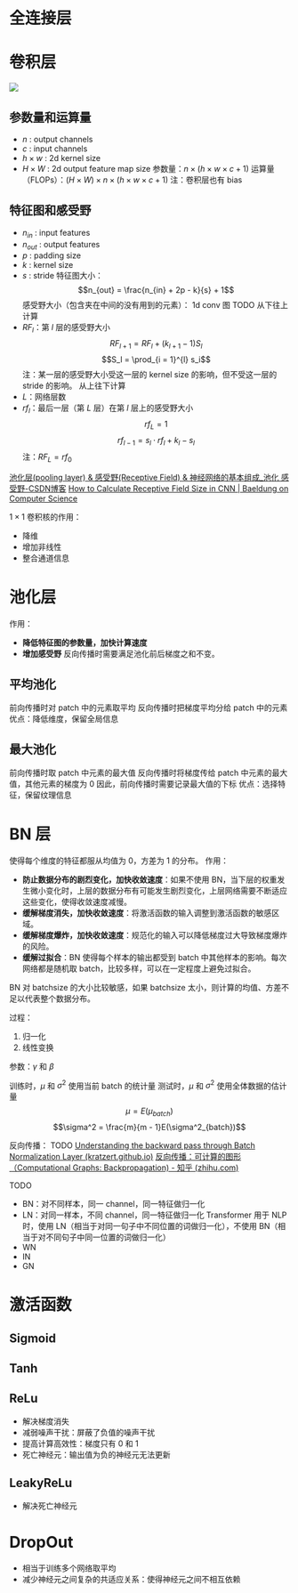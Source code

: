 # 全连接层

# 卷积层
![](https://www.researchgate.net/publication/334525740/figure/fig1/AS:783629730996225@1563843295978/shows-a-block-of-three-convolutional-layers-with-1-A-1-3-A-3-and-1-A-1-convolutions.png)

## 参数量和运算量
- $n$ : output channels
- $c$ : input channels
- $h \times w$ : 2d kernel size
- $H \times W$ : 2d output feature map size
参数量：$n \times (h \times w \times c + 1)$
运算量（FLOPs）：$(H \times W) \times n \times (h \times w \times c + 1)$
注：卷积层也有 bias

## 特征图和感受野
- $n_{in}$ : input features
- $n_{out}$ : output features
- $p$ : padding size
- $k$ : kernel size
- $s$ : stride
特征图大小：
$$n_{out} = \frac{n_{in} + 2p - k}{s} + 1$$
感受野大小（包含夹在中间的没有用到的元素）：
1d conv 图 TODO
从下往上计算
- $RF_l$：第 $l$ 层的感受野大小
$$RF_{l+1} = RF_l + (k_{l+1} - 1)S_l$$
$$S_l = \prod_{i = 1}^{l} s_i$$
注：某一层的感受野大小受这一层的 kernel size 的影响，但不受这一层的 stride 的影响。
从上往下计算
- $L$：网络层数
- $rf_l$：最后一层（第 $L$ 层）在第 $l$ 层上的感受野大小
$$rf_L = 1$$
$$rf_{l - 1} = s_l \cdot rf_l + k_l - s_l$$
注：$RF_L = rf_0$

[池化层(pooling layer) & 感受野(Receptive Field) & 神经网络的基本组成_池化 感受野-CSDN博客](https://blog.csdn.net/qq_54185421/article/details/124982203)
[How to Calculate Receptive Field Size in CNN | Baeldung on Computer Science](https://www.baeldung.com/cs/cnn-receptive-field-size)

$1 \times 1$ 卷积核的作用：
- 降维
- 增加非线性
- 整合通道信息

# 池化层
作用：
- **降低特征图的参数量，加快计算速度**
- **增加感受野**
反向传播时需要满足池化前后梯度之和不变。
## 平均池化
前向传播时对 patch 中的元素取平均
反向传播时把梯度平均分给 patch 中的元素
优点：降低维度，保留全局信息
## 最大池化
前向传播时取 patch 中元素的最大值
反向传播时将梯度传给 patch 中元素的最大值，其他元素的梯度为 0
因此，前向传播时需要记录最大值的下标
优点：选择特征，保留纹理信息

# BN 层
使得每个维度的特征都服从均值为 0，方差为 1 的分布。
作用：
- **防止数据分布的剧烈变化，加快收敛速度**：如果不使用 BN，当下层的权重发生微小变化时，上层的数据分布有可能发生剧烈变化，上层网络需要不断适应这些变化，使得收敛速度减慢。
- **缓解梯度消失，加快收敛速度**：将激活函数的输入调整到激活函数的敏感区域。
- **缓解梯度爆炸，加快收敛速度**：规范化的输入可以降低梯度过大导致梯度爆炸的风险。
- **缓解过拟合**：BN 使得每个样本的输出都受到 batch 中其他样本的影响。每次网络都是随机取 batch，比较多样，可以在一定程度上避免过拟合。

BN 对 batchsize 的大小比较敏感，如果 batchsize 太小，则计算的均值、方差不足以代表整个数据分布。

过程：
1. 归一化
2. 线性变换

参数：$\gamma$ 和 $\beta$

训练时，$\mu$ 和 $\sigma^2$ 使用当前 batch 的统计量
测试时，$\mu$ 和 $\sigma^2$ 使用全体数据的估计量
$$\mu = E(\mu_{batch})$$
$$\sigma^2 = \frac{m}{m - 1}E(\sigma^2_{batch})$$

反向传播：
TODO
[Understanding the backward pass through Batch Normalization Layer (kratzert.github.io)](https://kratzert.github.io/2016/02/12/understanding-the-gradient-flow-through-the-batch-normalization-layer.html)
[反向传播：可计算的图形（Computational Graphs: Backpropagation) - 知乎 (zhihu.com)](https://zhuanlan.zhihu.com/p/21612460)

TODO
- BN：对不同样本，同一 channel，同一特征做归一化
- LN：对同一样本，不同 channel，同一特征做归一化
	Transformer 用于 NLP 时，使用 LN（相当于对同一句子中不同位置的词做归一化），不使用 BN（相当于对不同句子中同一位置的词做归一化）
- WN
- IN
- GN

# 激活函数
## Sigmoid
## Tanh
## ReLu
- 解决梯度消失
- 减弱噪声干扰：屏蔽了负值的噪声干扰
- 提高计算高效性：梯度只有 0 和 1
- 死亡神经元：输出值为负的神经元无法更新
## LeakyReLu
- 解决死亡神经元

# DropOut
- 相当于训练多个网络取平均
- 减少神经元之间复杂的共适应关系：使得神经元之间不相互依赖





